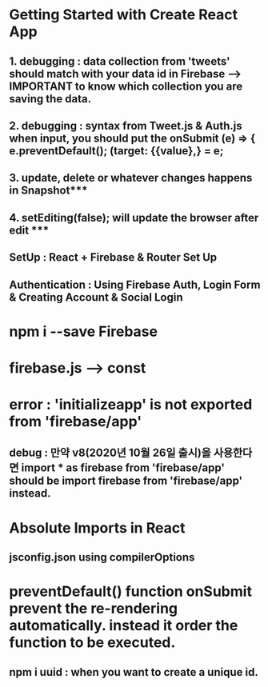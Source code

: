 # Getting Started with Create React App

## 1. debugging : data collection from 'tweets' should match with your data id in Firebase --> IMPORTANT to know which collection you are saving the data.

## 2. debugging : syntax from Tweet.js & Auth.js when input, you should put the onSubmit (e) => { e.preventDefault(); (target: {{value},} = e;

## 3. update, delete or whatever changes happens in Snapshot\*\*\*

## 4. setEditing(false); will update the browser after edit \*\*\*

## SetUp : React + Firebase & Router Set Up

## Authentication : Using Firebase Auth, Login Form & Creating Account & Social Login

# npm i --save Firebase

# firebase.js --> const

# error : 'initializeapp' is not exported from 'firebase/app'

## debug : 만약 v8(2020년 10월 26일 출시)을 사용한다면 import \* as firebase from 'firebase/app' should be import firebase from 'firebase/app' instead.

# Absolute Imports in React

## jsconfig.json using compilerOptions

# preventDefault() function onSubmit prevent the re-rendering automatically. instead it order the function to be executed.

## npm i uuid : when you want to create a unique id.
